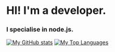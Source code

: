 # HI! I'm a developer.
### I specialise in node.js.

[![My GitHub stats](https://github-readme-stats.vercel.app/api?username=zNotChill&show_icons=true&theme=tokyonight)](https://github.com/anuraghazra/github-readme-stats)
[![My Top Languages](https://github-readme-stats.vercel.app/api/top-langs/?username=zNotChill&theme=tokyonight)](https://github.com/anuraghazra/github-readme-stats)
